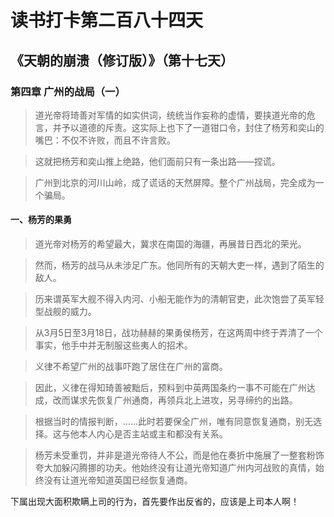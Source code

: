 读书打卡第二百八十四天
===

《天朝的崩溃（修订版）》（第十七天）
---

### 第四章 广州的战局（一）

> 道光帝将琦善对军情的如实供词，统统当作妄称的虚情，要挟道光帝的危言，并予以道德的斥责。这实际上也下了一道钳口令，封住了杨芳和奕山的嘴巴：不仅不许败，而且不许言败。

> 这就把杨芳和奕山推上绝路，他们面前只有一条出路——捏谎。

> 广州到北京的河川山岭，成了谎话的天然屏障。整个广州战局，完全成为一个骗局。

#### 一、杨芳的果勇

> 道光帝对杨芳的希望最大，冀求在南国的海疆，再展昔日西北的荣光。

> 然而，杨芳的战马从未涉足广东。他同所有的天朝大吏一样，遇到了陌生的敌人。

> 历来谓英军大舰不得入内河、小船无能作为的清朝官吏，此次饱尝了英军轻型战舰的威力。

> 从3月5日至3月18日，战功赫赫的果勇侯杨芳，在这两周中终于弄清了一个事实，他手中并无制服这些夷人的招术。

> 义律不希望广州的战事吓跑了居住在广州的富商。

> 因此，义律在得知琦善被黜后，预料到中英两国条约一事不可能在广州达成，改而谋求先恢复广州通商，再领兵北上进攻，另寻缔约的出路。

> 根据当时的情报判断，……此时若要保全广州，唯有同意恢复通商，别无选择。这与他本人内心是否主站或主和都没有关系。

> 杨芳未受重罚，并非是道光帝待人不公，而是他在奏折中施展了一整套粉饰夸大加躲闪腾挪的功夫。他始终没有让道光帝知道广州内河战败的真情，始终没有让道光帝知道英国已经恢复通商。

下属出现大面积欺瞒上司的行为，首先要作出反省的，应该是上司本人啊！